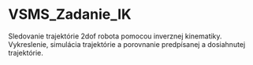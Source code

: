 # VSMS_Zadanie_IK
Sledovanie trajektórie 2dof robota pomocou inverznej kinematiky. Vykreslenie, simulácia trajektórie a porovnanie predpísanej a dosiahnutej trajektórie.
